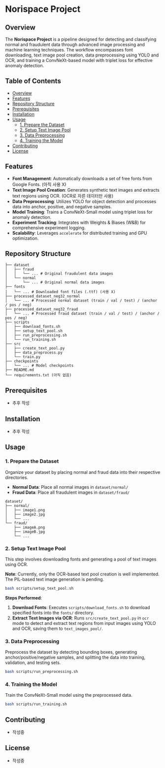 # Norispace Project

## Overview

The **Norispace Project** is a pipeline designed for detecting and classifying normal and fraudulent data through advanced image processing and machine learning techniques. The workflow encompasses font downloading, text image pool creation, data preprocessing using YOLO and OCR, and training a ConvNeXt-based model with triplet loss for effective anomaly detection.

## Table of Contents

- [Overview](#overview)
- [Features](#features)
- [Repository Structure](#repository-structure)
- [Prerequisites](#prerequisites)
- [Installation](#installation)
- [Usage](#usage)
  - [1. Prepare the Dataset](#1-prepare-the-dataset)
  - [2. Setup Text Image Pool](#2-setup-text-image-pool)
  - [3. Data Preprocessing](#3-data-preprocessing)
  - [4. Training the Model](#4-training-the-model)
- [Contributing](#contributing)
- [License](#license)

## Features

- **Font Management**: Automatically downloads a set of free fonts from Google Fonts. (아직 사용 X)
- **Text Image Pool Creation**: Generates synthetic text images and extracts text regions using OCR. (OCR로 자른 데이터만 사용)
- **Data Preprocessing**: Utilizes YOLO for object detection and processes data into anchor, positive, and negative samples.
- **Model Training**: Trains a ConvNeXt-Small model using triplet loss for anomaly detection.
- **Experiment Tracking**: Integrates with Weights & Biases (W&B) for comprehensive experiment logging.
- **Scalability**: Leverages `accelerate` for distributed training and GPU optimization.

## Repository Structure

```
├── dataset
│   ├── fraud
│   │   └── ... # Original fraudulent data images
│   └── normal
│       └── ... # Original normal data images
├── fonts
│   └── ... # Downloaded font files (.ttf) (사용 X)
├── processed_dataset_neg32_normal
│   └── ... # Processed normal dataset (train / val / test) / (anchor / pos / neg)
├── processed_dataset_neg32_fraud
│   └── ... # Processed fraud dataset (train / val / test) / (anchor / pos / neg)
├── scripts
│   ├── download_fonts.sh
│   ├── setup_text_pool.sh
│   ├── run_preprocessing.sh
│   └── run_training.sh
├── src
│   ├── create_text_pool.py
│   ├── data_preprocess.py
│   └── train.py
├── checkpoints
│   └── ... # Model checkpoints
├── README.md
└── requirements.txt (아직 없음)
```

## Prerequisites

- 추후 작성

## Installation

- 추후 작성

## Usage

### 1. Prepare the Dataset

Organize your dataset by placing normal and fraud data into their respective directories.

- **Normal Data**: Place all normal images in `dataset/normal/`
- **Fraud Data**: Place all fraudulent images in `dataset/fraud/`

```
dataset/
├── normal/
│   ├── image1.png
│   ├── image2.jpg
│   └── ...
└── fraud/
    ├── imageA.png
    ├── imageB.jpg
    └── ...
```

### 2. Setup Text Image Pool

This step involves downloading fonts and generating a pool of text images using OCR.

**Note**: Currently, only the OCR-based text pool creation is well implemented. The PIL-based text image generation is pending.

```bash
bash scripts/setup_text_pool.sh
```

**Steps Performed**:

1. **Download Fonts**: Executes `scripts/download_fonts.sh` to download specified fonts into the `fonts/` directory.
2. **Extract Text Images via OCR**: Runs `src/create_text_pool.py` in `ocr` mode to detect and extract text regions from input images using YOLO and OCR, saving them to `text_images_pool/`.

### 3. Data Preprocessing

Preprocess the dataset by detecting bounding boxes, generating anchor/positive/negative samples, and splitting the data into training, validation, and testing sets.

```bash
bash scripts/run_preprocessing.sh
```

### 4. Training the Model

Train the ConvNeXt-Small model using the preprocessed data.

```bash
bash scripts/run_training.sh
```

## Contributing

- 작성중

## License

- 작성중

